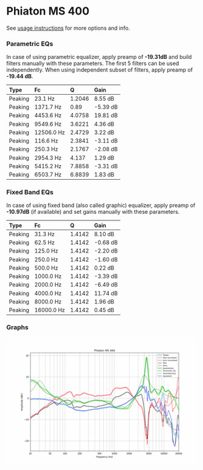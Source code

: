 # Phiaton MS 400
See [usage instructions](https://github.com/jaakkopasanen/AutoEq#usage) for more options and info.

### Parametric EQs
In case of using parametric equalizer, apply preamp of **-19.31dB** and build filters manually
with these parameters. The first 5 filters can be used independently.
When using independent subset of filters, apply preamp of **-19.44 dB**.

| Type    | Fc         |      Q | Gain     |
|:--------|:-----------|:-------|:---------|
| Peaking | 23.1 Hz    | 1.2046 | 8.55 dB  |
| Peaking | 1371.7 Hz  | 0.89   | -5.39 dB |
| Peaking | 4453.6 Hz  | 4.0758 | 19.81 dB |
| Peaking | 9549.6 Hz  | 3.6221 | 4.36 dB  |
| Peaking | 12506.0 Hz | 2.4729 | 3.22 dB  |
| Peaking | 116.6 Hz   | 2.3841 | -3.11 dB |
| Peaking | 250.3 Hz   | 2.1767 | -2.08 dB |
| Peaking | 2954.3 Hz  | 4.137  | 1.29 dB  |
| Peaking | 5415.2 Hz  | 7.8858 | -3.31 dB |
| Peaking | 6503.7 Hz  | 6.8839 | 1.83 dB  |

### Fixed Band EQs
In case of using fixed band (also called graphic) equalizer, apply preamp of **-10.97dB**
(if available) and set gains manually with these parameters.

| Type    | Fc         |      Q | Gain     |
|:--------|:-----------|:-------|:---------|
| Peaking | 31.3 Hz    | 1.4142 | 8.10 dB  |
| Peaking | 62.5 Hz    | 1.4142 | -0.68 dB |
| Peaking | 125.0 Hz   | 1.4142 | -2.20 dB |
| Peaking | 250.0 Hz   | 1.4142 | -1.60 dB |
| Peaking | 500.0 Hz   | 1.4142 | 0.22 dB  |
| Peaking | 1000.0 Hz  | 1.4142 | -3.39 dB |
| Peaking | 2000.0 Hz  | 1.4142 | -6.49 dB |
| Peaking | 4000.0 Hz  | 1.4142 | 11.74 dB |
| Peaking | 8000.0 Hz  | 1.4142 | 1.96 dB  |
| Peaking | 16000.0 Hz | 1.4142 | 0.45 dB  |

### Graphs
![](./Phiaton%20MS%20400.png)